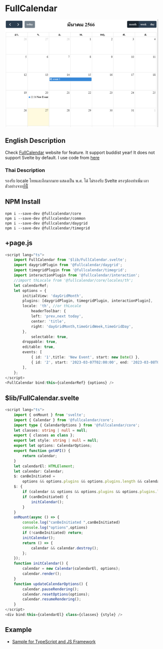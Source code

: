 
# FullCalendar
![FullCalendar Buddist Calendar](img/FullCalendarTH.png)
## English Description
Check [FullCalendar](https://fullcalendar.io) website for feature. It support buddist year! 
It does not support Svelte by default. I use code from [here](https://github.com/YogliB/svelte-fullcalendar/issues/804#issuecomment-1471639707) 

### Thai Description
รองรับ locale ไทยและอีกมากมาย  แสดงเป็น พ.ศ. ได้ ไม่รองรับ Svelte ตรงๆต้องทำเพิ่ม เอาตัวอย่างจาก[ที่นี้ั](https://github.com/YogliB/svelte-fullcalendar/issues/804#issuecomment-1471639707) 

## NPM Install
```
npm i --save-dev @fullcalendar/core
npm i --save-dev @fullcalendar/common
npm i --save-dev @fullcalendar/daygrid
npm i --save-dev @fullcalendar/timegrid
```
## +page.js
``` ts
<script lang="ts">
	import FullCalendar from '$lib/FullCalendar.svelte';
	import daygridPlugin from '@fullcalendar/daygrid';
	import timegridPlugin from '@fullcalendar/timegrid';
	import interactionPlugin from '@fullcalendar/interaction';
	//import thLocale from '@fullcalendar/core/locales/th';
	let calendarRef;
	let options = {
		initialView: 'dayGridMonth',
		plugins: [daygridPlugin, timegridPlugin, interactionPlugin],
		locale: 'th', //or thLocale
            headerToolbar: {
			left: 'prev,next today',
			center: 'title',
			right: 'dayGridMonth,timeGridWeek,timeGridDay',
		},
            selectable: true,
		droppable: true,
		editable: true,
		events: [
			{ id: '1',title: 'New Event', start: new Date() },
            { id: '2', start: '2023-03-07T02:00:00', end: '2023-03-08T07:00:00', title: 'event 1' },
		],
	};
</script>
<FullCalendar bind:this={calendarRef} {options} />
```
## $lib/FullCalendar.svelte
``` ts
<script lang="ts">
	import { onMount } from 'svelte';
	import { Calendar } from '@fullcalendar/core';
	import type { CalendarOptions } from '@fullcalendar/core';
	let classes: string | null = null;
	export { classes as class };
	export let style: string | null = null;
	export let options: CalendarOptions;
	export function getAPI() {
		return calendar;
	}
	let calendarEl: HTMLElement;
	let calendar: Calendar;
	$: canBeInitiated =
		options && options.plugins && options.plugins.length && calendarEl && !calendar;
	$: {
		if (calendar && options && options.plugins && options.plugins.length) updateCalendarOptions();
		if (canBeInitiated) {
			initCalendar();
		}
	}
	onMount(async () => {
		console.log("canBeInitiated ",canBeInitiated)
		console.log("options",options)
		if (!canBeInitiated) return;
		initCalendar();
		return () => {
			calendar && calendar.destroy();
		};
	});
	function initCalendar() {
		calendar = new Calendar(calendarEl, options);
		calendar.render();
	}
	function updateCalendarOptions() {
		calendar.pauseRendering();
		calendar.resetOptions(options);
		calendar.resumeRendering();
	}
</script>
<div bind:this={calendarEl} class={classes} {style} />
```

## Example
- [Sample for TypeScript and JS Framework](https://github.com/fullcalendar/fullcalendar-examples/blob/main/typescript-scheduler/src/index.ts)